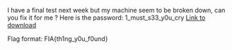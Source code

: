 I have a final test next week but my machine seem to be broken down, can you fix it for me ?
Here is the password: 1_must_s33_y0u_cry
[Link to download](https://drive.google.com/file/d/1HbjFrmwhLHbQ0uTSPaq6jMYQwKfaAKDA/view?usp=sharing)

Flag format: FIA{th1ng_y0u_f0und}
